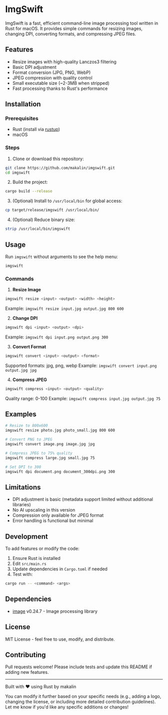 # ImgSwift

ImgSwift is a fast, efficient command-line image processing tool written in Rust for macOS. It provides simple commands for resizing images, changing DPI, converting formats, and compressing JPEG files.

## Features
- Resize images with high-quality Lanczos3 filtering
- Basic DPI adjustment
- Format conversion (JPG, PNG, WebP)
- JPEG compression with quality control
- Small executable size (~2-3MB when stripped)
- Fast processing thanks to Rust's performance

## Installation

### Prerequisites
- Rust (install via [rustup](https://rustup.rs/))
- macOS

### Steps
1. Clone or download this repository:
```bash
git clone https://github.com/makalin/imgswift.git
cd imgswift
```

2. Build the project:
```bash
cargo build --release
```

3. (Optional) Install to `/usr/local/bin` for global access:
```bash
cp target/release/imgswift /usr/local/bin/
```

4. (Optional) Reduce binary size:
```bash
strip /usr/local/bin/imgswift
```

## Usage

Run `imgswift` without arguments to see the help menu:
```bash
imgswift
```

### Commands

1. **Resize Image**
```bash
imgswift resize <input> <output> <width> <height>
```
Example: `imgswift resize input.jpg output.jpg 800 600`

2. **Change DPI**
```bash
imgswift dpi <input> <output> <dpi>
```
Example: `imgswift dpi input.png output.png 300`

3. **Convert Format**
```bash
imgswift convert <input> <output> <format>
```
Supported formats: jpg, png, webp
Example: `imgswift convert input.png output.jpg jpg`

4. **Compress JPEG**
```bash
imgswift compress <input> <output> <quality>
```
Quality range: 0-100
Example: `imgswift compress input.jpg output.jpg 75`

## Examples

```bash
# Resize to 800x600
imgswift resize photo.jpg photo_small.jpg 800 600

# Convert PNG to JPEG
imgswift convert image.png image.jpg jpg

# Compress JPEG to 75% quality
imgswift compress large.jpg small.jpg 75

# Set DPI to 300
imgswift dpi document.png document_300dpi.png 300
```

## Limitations
- DPI adjustment is basic (metadata support limited without additional libraries)
- No AI upscaling in this version
- Compression only available for JPEG format
- Error handling is functional but minimal

## Development

To add features or modify the code:

1. Ensure Rust is installed
2. Edit `src/main.rs`
3. Update dependencies in `Cargo.toml` if needed
4. Test with:
```bash
cargo run -- <command> <args>
```

## Dependencies
- [image](https://crates.io/crates/image) v0.24.7 - Image processing library

## License
MIT License - feel free to use, modify, and distribute.

## Contributing
Pull requests welcome! Please include tests and update this README if adding new features.

---
Built with ❤️ using Rust by makalin

You can modify it further based on your specific needs (e.g., adding a logo, changing the license, or including more detailed contribution guidelines). Let me know if you'd like any specific additions or changes!
